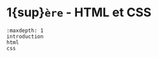 <!-- Copyright 2024 Caroline Blank <caro@c-space.org> -->
<!-- SPDX-License-Identifier: CC-BY-NC-SA-4.0 -->

# 1{sup}`ère` - HTML et CSS

```{toctree}
:maxdepth: 1
introduction
html
css
```
